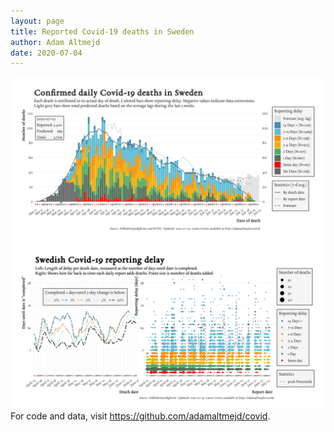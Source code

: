 ```yaml
---
layout: page
title: Reported Covid-19 deaths in Sweden
author: Adam Altmejd
date: 2020-07-04
---
```


![Graph of Swedish Covid-19 deaths with reporting delay.](deaths_lag_sweden_2020-07-04.png "Swedish Covid-19 deaths.")
![Graph of Swedish Covid-19 reporting delay in daily deaths.](lag_trend_sweden_2020-07-04.png "Trend in Swedish Covid-19 mortality reporting delay.")
For code and data, visit <https://github.com/adamaltmejd/covid>.
